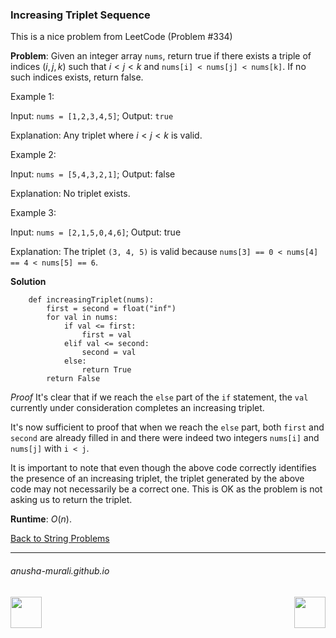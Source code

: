 ### Increasing Triplet Sequence

This is a nice problem from LeetCode (Problem #334)

**Problem**: Given an integer array `nums`, return true if there exists a triple of indices $(i, j, k)$
such that $i < j < k$ and `nums[i] < nums[j] < nums[k]`. If no such indices exists, return false.

 

Example 1:

Input: `nums = [1,2,3,4,5]`; Output: `true`

Explanation: Any triplet where $i < j < k$ is valid.

Example 2:

Input: `nums = [5,4,3,2,1]`; Output: false

Explanation: No triplet exists.

Example 3:

Input: `nums = [2,1,5,0,4,6]`; Output: true

Explanation: The triplet `(3, 4, 5)` is valid because `nums[3] == 0 < nums[4] == 4 < nums[5] == 6`.

**Solution**

```
    def increasingTriplet(nums):
        first = second = float("inf")
        for val in nums:
            if val <= first:
                first = val
            elif val <= second:
                second = val
            else:
                return True
        return False
```

*Proof* It's clear that if we reach the `else` part of the `if` statement, the `val` currently under consideration completes an increasing triplet.

It's now sufficient to proof that when we reach the `else` part, both `first` and `second` are already filled in and there were indeed two integers `nums[i]` and `nums[j]` with `i < j`.

It is important to note that even though the above code correctly identifies the presence of an increasing triplet, the triplet generated by the above code may not necessarily be a correct one. This is OK as the problem is not asking us to return the triplet.

**Runtime**:  $O(n)$.

[Back to String Problems](./problems.md)

* * *
###### anusha-murali.github.io

<img src="https://github.com/anusha-murali/anusha-murali.github.io/assets/111596338/639243aa-2857-4595-a65a-7852762bb002" width="50" height="50" align="left">

[<img src="https://github.com/user-attachments/assets/989cfb30-4fb8-40f8-a812-8a054869aa32" width="50" height="50" align="right">](../index.md)

